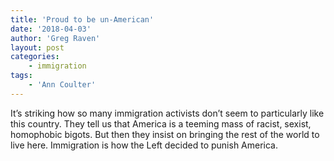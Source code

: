 ```yaml
---
title: 'Proud to be un-American'
date: '2018-04-03'
author: 'Greg Raven'
layout: post
categories:
    - immigration
tags:
    - 'Ann Coulter'
---
```


It’s striking how so many immigration activists don’t seem to particularly like this country. They tell us that America is a teeming mass of racist, sexist, homophobic bigots. But then they insist on bringing the rest of the world to live here. Immigration is how the Left decided to punish America.